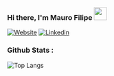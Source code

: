 ### Hi there, I'm Mauro Filipe <img src="https://raw.githubusercontent.com/aemmadi/aemmadi/master/wave.gif" width="30px">

[![Website](https://img.shields.io/badge/-Website-Purple?style=for-the-badge&logo=Chrome&logoColor=white)](https://bro0ks.me/)
[![Linkedin](https://img.shields.io/badge/linkedin-%230077B5.svg?&style=for-the-badge&logo=linkedin&logoColor=white)](https://www.linkedin.com/in/mauro-maria-7046181b3/)

### Github Stats :
  
![Top Langs](https://github-readme-stats.vercel.app/api/top-langs/?username=bro0ks12&hide=TeX&layout=compact&bg_color=DEG,0dff00,1c8a16&text_color=ffffff&title_color=ffffff&show_icons=true&hide_border=true)

<br />

